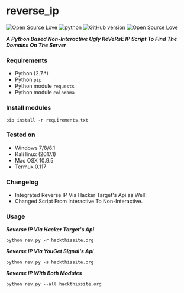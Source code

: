 # reverse_ip

[![Open Source Love](https://badges.frapsoft.com/os/v1/open-source.svg?v=102)](https://github.com/ellerbrock/open-source-badge/)
[![python](https://img.shields.io/badge/python-2.7-blue.svg)](https://www.python.org/downloads/)
[![GitHub version](https://d25lcipzij17d.cloudfront.net/badge.svg?id=gh&type=6&v=2.0&x2=0)](http://badge.fury.io/gh/boennemann%2Fbadges)
[![Open Source Love](https://badges.frapsoft.com/os/mit/mit.svg?v=102)](https://github.com/ellerbrock/open-source-badge/)

***A Python Based Non-Interactive Ugly ReVeRsE IP Script To Find The Domains On The Server***

### Requirements

- Python (2.7.*)
- Python `pip`
- Python module `requests`
- Python module `colorama`

### Install modules

	pip install -r requirements.txt
	
### Tested on

- Windows 7/8/8.1
- Kali linux (2017.1)
- Mac OSX 10.9.5
- Termux 0.117
	
### Changelog

- Integrated Reverse IP Via Hacker Target's Api as Well!
- Changed Script From Interactive To Non-Interactive.

### Usage

***Reverse IP Via Hacker Target's Api***

	python rev.py -r hackthissite.org

***Reverse IP Via YouGet Signal's Api***

	python rev.py -s hackthissite.org
	
***Reverse IP With Both Modules***

	python rev.py --all hackthissite.org
